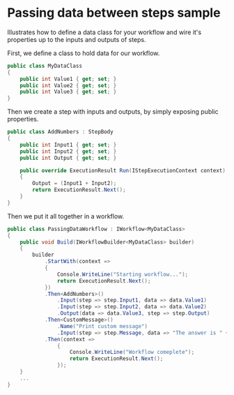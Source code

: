 # Passing data between steps sample

Illustrates how to define a data class for your workflow and wire it's properties up to the inputs and outputs of steps.

First, we define a class to hold data for our workflow.
```C#
public class MyDataClass
{
    public int Value1 { get; set; }
    public int Value2 { get; set; }
    public int Value3 { get; set; }
}
```

Then we create a step with inputs and outputs, by simply exposing public properties.
```C#
public class AddNumbers : StepBody
{
    public int Input1 { get; set; }
    public int Input2 { get; set; }
    public int Output { get; set; }

    public override ExecutionResult Run(IStepExecutionContext context)
    {
        Output = (Input1 + Input2);
        return ExecutionResult.Next();
    }
}
```

Then we put it all together in a workflow.

```C#
public class PassingDataWorkflow : IWorkflow<MyDataClass>
{  
    public void Build(IWorkflowBuilder<MyDataClass> builder)
    {
        builder
            .StartWith(context =>
            {
                Console.WriteLine("Starting workflow...");
                return ExecutionResult.Next();
            })
            .Then<AddNumbers>()
                .Input(step => step.Input1, data => data.Value1)
                .Input(step => step.Input2, data => data.Value2)
                .Output(data => data.Value3, step => step.Output)
            .Then<CustomMessage>()
                .Name("Print custom message")
                .Input(step => step.Message, data => "The answer is " + data.Value3.ToString())
            .Then(context =>
                {
                    Console.WriteLine("Workflow comeplete");
                    return ExecutionResult.Next();
                });
    }
	...
}
```

